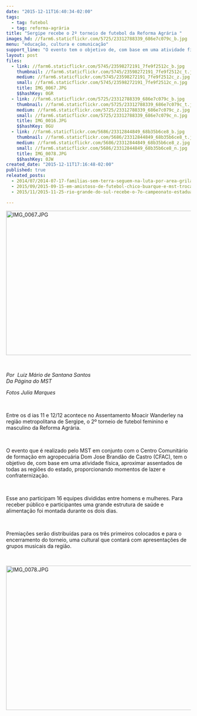```yaml
---
date: "2015-12-11T16:40:34-02:00"
tags:
  - tag: futebol
  - tag: reforma-agrária
title: "Sergipe recebe o 2º torneio de futebol da Reforma Agrária "
images_hd: //farm6.staticflickr.com/5725/23312788339_686e7c079c_b.jpg
menu: "educação, cultura e comunicação"
support_line: "O evento tem o objetivo de, com base em uma atividade física, aproximar assentados de todas as regiões do estado."
layout: post
files:
  - link: //farm6.staticflickr.com/5745/23598272191_7fe9f2512c_b.jpg
    thumbnail: //farm6.staticflickr.com/5745/23598272191_7fe9f2512c_t.jpg
    medium: //farm6.staticflickr.com/5745/23598272191_7fe9f2512c_z.jpg
    small: //farm6.staticflickr.com/5745/23598272191_7fe9f2512c_n.jpg
    title: IMG_0067.JPG
    $$hashKey: 0GR
  - link: //farm6.staticflickr.com/5725/23312788339_686e7c079c_b.jpg
    thumbnail: //farm6.staticflickr.com/5725/23312788339_686e7c079c_t.jpg
    medium: //farm6.staticflickr.com/5725/23312788339_686e7c079c_z.jpg
    small: //farm6.staticflickr.com/5725/23312788339_686e7c079c_n.jpg
    title: IMG_0016.JPG
    $$hashKey: 0GU
  - link: //farm6.staticflickr.com/5686/23312844849_68b35b6ce8_b.jpg
    thumbnail: //farm6.staticflickr.com/5686/23312844849_68b35b6ce8_t.jpg
    medium: //farm6.staticflickr.com/5686/23312844849_68b35b6ce8_z.jpg
    small: //farm6.staticflickr.com/5686/23312844849_68b35b6ce8_n.jpg
    title: IMG_0078.JPG
    $$hashKey: 0JW
created_date: "2015-12-11T17:16:48-02:00"
published: true
releated_posts:
  - 2014/07/2014-07-17-familias-sem-terra-seguem-na-luta-por-area-grilada-em-abelardo-luz.md
  - 2015/09/2015-09-15-em-amistoso-de-futebol-chico-buarque-e-mst-trocam-camisas.md
  - 2015/11/2015-11-25-rio-grande-do-sul-recebe-o-7o-campeonato-estadual-da-reforma-agraria.md

---
```

<p><img alt="IMG_0067.JPG" height="393" src="//farm6.staticflickr.com/5745/23598272191_7fe9f2512c_b.jpg" width="700" /></p>

<p>&nbsp;</p>

<p><em>Por &nbsp;Luiz M&aacute;rio de Santana Santos<br />
Da P&aacute;gina do MST</em></p>

<p><em>Fotos Julia Marques</em></p>

<p>&nbsp;</p>

<p>Entre os d ias 11 e 12/12 acontece no Assentamento Moacir Wanderley na regi&atilde;o metropolitana de Sergipe, o 2&ordm; torneio de futebol feminino e masculino da Reforma Agr&aacute;ria.&nbsp;</p>

<p>&nbsp;</p>

<p>O evento que &eacute; realizado pelo MST em conjunto com o Centro Comunit&aacute;rio de forma&ccedil;&atilde;o em agropecu&aacute;ria Dom Jose Brand&atilde;o de Castro (CFAC), tem o objetivo de, com base em uma atividade f&iacute;sica, aproximar assentados de todas as regi&otilde;es do estado, proporcionando momentos de lazer e confraterniza&ccedil;&atilde;o.</p>

<p>&nbsp;</p>

<p>Esse ano participam 16 equipes divididas entre homens e mulheres.&nbsp;Para receber p&uacute;blico e participantes uma grande estrutura de sa&uacute;de e alimenta&ccedil;&atilde;o foi montada durante os dois dias.</p>

<p>&nbsp;</p>

<p>Premia&ccedil;&otilde;es ser&atilde;o distribu&iacute;das para os tr&ecirc;s primeiros colocados e para o encerramento do torneio, uma cultural que contar&aacute; com apresenta&ccedil;&otilde;es de grupos musicais da regi&atilde;o.</p>

<p>&nbsp;</p>

<p><img alt="IMG_0078.JPG" height="393" src="//farm6.staticflickr.com/5686/23312844849_68b35b6ce8_b.jpg" width="700" /></p>
